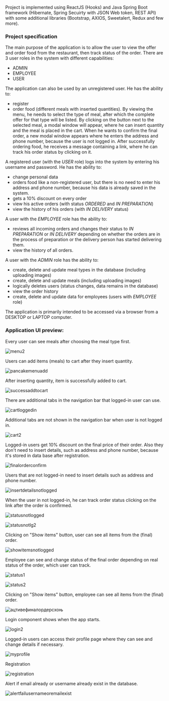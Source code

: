 Project is implemented using ReactJS (Hooks) and Java Spring Boot framework (Hibernate, Spring Secuirty with JSON Web token, REST API) with some additional libraries (Bootstrap, AXIOS, Sweetalert, Redux and few more).

### Project specification

The main purpose of the application is to allow the user to view the offer and order food from the restaurant, then track status of the order. There are 3 user roles in the system with different capabilities:
- ADMIN
- EMPLOYEE
- USER

The application can also be used by an unregistered user. He has the ability to:
- register
- order food (different meals with inserted quantities). By viewing the menu, he needs to select the type of meal, after which the complete offer for that type will be listed. By clicking on the button next to the selected meal, a modal window will appear, where he can insert quantity and the meal is placed in the cart. When he wants to confirm the final order, a new modal window appears where he enters the address and phone number, because the user is not logged in. After successfully ordering food, he receives a message containing a link, where he can track his order status by clicking on it.

A registered user (with the *USER* role) logs into the system by entering his username and password. He has the ability to:
- change personal data
- orders food like a non-registered user, but there is no need to enter his address and phone number, because his data is already saved in the system.
- gets a 10% discount on every order
- view his active orders (with status *ORDERED* and *IN PREPARATION*)
- view the history of his orders (with *IN DELIVERY* status)

A user with the *EMPLOYEE* role has the ability to:
- reviews all incoming orders and changes their status to *IN PREPARATION* or *IN DELIVERY* depending on whether the orders are in the process of preparation or the delivery person has started delivering them.
- view the history of all orders.

A user with the *ADMIN* role has the ability to:
- create, delete and update meal types in the database (including uploading images)
- create, delete and update meals (including uploading images)
- logically deletes users (status changes, data remains in the database)
- view the order history
- create, delete and update data for employees (users with *EMPLOYEE* role)

The application is primarily intended to be accessed via a browser from a DESKTOP or LAPTOP computer.

### Application UI preview:

Every user can see meals after choosing the meal type first.

![menu2](https://user-images.githubusercontent.com/76042091/207375484-c348115b-9f37-46ea-8c4c-f1b886a171da.jpg)

Users can add items (meals) to cart after they insert quantity.

![pancakemenuadd](https://user-images.githubusercontent.com/76042091/207381480-321455da-eaa7-4957-855e-e980b8f99c00.jpg)

After inserting quantity, item is successfully added to cart.

![successaddtocart](https://user-images.githubusercontent.com/76042091/207573422-dee15923-7e98-42b8-8f10-348b217481b0.jpg)

There are additional tabs in the navigation bar that logged-in user can use.

![cartloggedin](https://user-images.githubusercontent.com/76042091/207377274-be2a1ddd-0dfa-4312-97f8-d4993d654a8d.jpg)

Additional tabs are not shown in the navigation bar when user is not logged in.

![cart2](https://user-images.githubusercontent.com/76042091/207376805-303f7a19-023d-4a10-9e3c-672d2b92a457.jpg)

Logged-in users get 10% discount on the final price of their order. Also they don't need to insert details, such as address and phone number, because it's stored in data base after registration.

![finalorderconfirm](https://user-images.githubusercontent.com/76042091/207379965-6182f926-56a0-4783-aec3-ac772c431635.jpg)

Users that are not logged-in need to insert details such as address and phone number.

![insertdetailsnotlogged](https://user-images.githubusercontent.com/76042091/207380537-85ba0143-dad8-466c-8263-b51f7c4af82b.jpg)

When the user in not logged-in, he can track order status clicking on the link after the order is confirmed.

![statusnotlogged](https://user-images.githubusercontent.com/76042091/207575418-b4af2a5d-0e1c-4a12-828f-cc32b34209d9.jpg)

![statusnotlg2](https://user-images.githubusercontent.com/76042091/207575713-6184abdf-9c07-43f1-8efa-4dd9e4eba10b.jpg)

Clicking on "Show items" button, user can see all items from the (final) order.

![showitemsnotlogged](https://user-images.githubusercontent.com/76042091/207575732-50de1794-2b44-45e4-93c5-1203438ed3b6.jpg)

Employee can see and change status of the final order depending on real status of the order, which user can track.

![status1](https://user-images.githubusercontent.com/76042091/207382882-c0bc7deb-b991-4896-aaf5-e60b7d88de9b.jpg)

![status2](https://user-images.githubusercontent.com/76042091/207382915-d5d1e7a7-8c55-4eb2-b6a1-ba1123f73b8e.jpg)

Clicking on "Show items" button, employee can see all items from the (final) order.

![ацтивефиналордерсхоњ](https://user-images.githubusercontent.com/76042091/207574541-1210417e-8523-47a1-b0f8-4af1ce9d858e.jpg)

Login component shows when the app starts.

![login2](https://user-images.githubusercontent.com/76042091/207374137-7b5acf55-8416-4b1c-9620-008cca1fd5de.jpg)

Logged-in users can access their profile page where they can see and change details if necessary.

![myprofile](https://user-images.githubusercontent.com/76042091/207382087-b5d9a567-6ff1-41ff-94a3-19c0ee2fea6d.jpg)

Registration 

![registration](https://user-images.githubusercontent.com/76042091/207576431-b957269f-72f3-4c36-8ba5-5bc6b59c619f.jpg)

Alert if email already or username already exist in the database.

![alertfailusernameoremailexist](https://user-images.githubusercontent.com/76042091/207576724-b19efb2a-7770-4b2d-acb0-6cfc268375ab.jpg)

